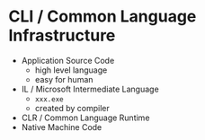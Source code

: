# CLI / Common Language Infrastructure

- Application Source Code
  - high level language
  - easy for human
- IL / Microsoft Intermediate Language
  - `xxx.exe`
  - created by compiler
- CLR / Common Language Runtime
- Native Machine Code
